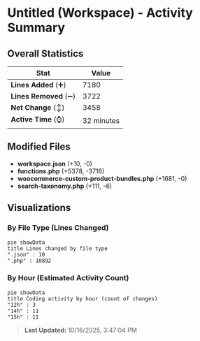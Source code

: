 # Untitled (Workspace) - Activity Summary 

## Overall Statistics

| Stat                   | Value                                                             |
| ---------------------- | ----------------------------------------------------------------- |
| **Lines Added** (➕)   | 7180                                          |
| **Lines Removed** (➖) | 3722                                        |
| **Net Change** (↕)    | 3458                |
| **Active Time** (⌚)   | 32 minutes |


## Modified Files
- **workspace.json** (+10, -0)
- **functions.php** (+5378, -3716)
- **woocommerce-custom-product-bundles.php** (+1681, -0)
- **search-taxonomy.php** (+111, -6)

## Visualizations

### By File Type (Lines Changed)

```mermaid
pie showData
title Lines changed by file type
".json" : 10
".php" : 10892
```

### By Hour (Estimated Activity Count)

```mermaid
pie showData
title Coding activity by hour (count of changes)
"12h" : 3
"14h" : 11
"15h" : 11
```


> **Last Updated:** 10/16/2025, 3:47:04 PM